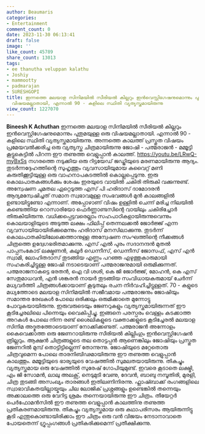 ```yaml
---
author: Beaumaris
categories:
- Entertainment
comment_count: 0
date: 2023-11-30 06:13:41
draft: false
image: ''
like_count: 45789
share_count: 13013
tags:
- ee thanutha veluppan kalathu
- Joshiy
- mammootty
- padmarajan
- SURESHGOPI
title: ഇന്നത്തെ മലയാള സിനിമയിൽ സീരിയൽ കില്ലറും ഇൻവെസ്റ്റിഗേഷനുമൊന്നും പുതുമയുള്ള ഒരു
  വിഷയമല്ലാതായി, എന്നാൽ 90 - കളിലെ സ്ഥിതി വ്യത്യസ്തമായിരുന്നു
view_count: 1227070
---
```


**Bineesh K Achuthan** ഇന്നത്തെ മലയാള സിനിമയിൽ സീരിയൽ കില്ലറും ഇൻവെസ്റ്റിഗേഷനുമൊന്നും പുതുമയുള്ള ഒരു വിഷയമല്ലാതായി. എന്നാൽ 90 - കളിലെ സ്ഥിതി വ്യത്യസ്തമായിരുന്നു. അന്നത്തെ കാലത്ത് പ്രസ്തുത വിഷയം പ്രമേയവൽക്കരിച്ച ഒരു വ്യത്യസ്ത ചിത്രമായിരുന്നു ജോഷി - പത്മരാജൻ - മമ്മൂട്ടി കൂട്ടുകെട്ടിൽ പിറന്ന ഈ തണുത്ത വെളുപ്പാൻ കാലത്ത്. https://youtu.be/LRwQ-myBxSs നഗരത്തെ നടുക്കിയ ഒരു റിട്ടയേഡ് ജഡ്ജിയുടെ മരണമായിരുന്നു ആദ്യം. തുടർന്നദ്ദേഹത്തിന്റെ സുഹൃത്തും വ്യവസായിയുമായ കുവൈറ്റ് മണി കരുതിക്കൂട്ടിയുള്ള ഒരു വാഹനാപകടത്തിൽ കൊല്ലപ്പെടുന്നു. ഇരു കൊലപാതകങ്ങൾക്കും ശേഷം ഇരയുടെ വായിൽ ചകിരി തിരുകി വക്കുന്നുണ്ട്. അന്വേഷണ ചുമതല ഏറ്റെടുത്ത എസ് പി ഹരിദാസ് ദാമോദരൻ ആദ്യമന്വേഷിച്ചത് സമാന സ്വഭാവമുള്ള സംഭവങ്ങൾ മുൻ കാലങ്ങളിൽ ഉണ്ടായിട്ടുണ്ടോ എന്നാണ്. അപ്പോഴാണ് വിഷം ഉള്ളിൽ ചെന്ന് മരിച്ച നിലയിൽ കണ്ടെത്തിയ റൊസാരിയോ ഫെർണ്ണാണ്ടസിന്റെ വായിലും ചകിരിച്ചോർ തിരുകിയിരുന്നു. വധിക്കപ്പെട്ടവരെല്ലാം സഹപാഠികളായിരുന്നുവെന്നും കൊലയാളിയുടെ അടുത്ത ലക്ഷം ഫിലിപ്പ് തെന്നലക്കൽ ജോർജ്ജ് എന്ന വ്യവസായിയായിരിക്കുമെന്നും ഹരിദാസ് മനസിലാക്കുന്നു. തുടർന്ന് കൊലപാതകിയിലേക്കെത്താനുള്ള അന്വേഷണ സംഘത്തിന്റെ നീക്കങ്ങൾ ചിത്രത്തെ ഉദ്വേഗഭരിതമാക്കുന്നു. എസ് എൽ പുരം സദാനന്ദൻ മുതൽ പാപ്പനംകോട് ലക്ഷ്മണൻ, കലൂർ ഡെന്നീസ്, ഡെന്നീസ് ജോസഫ്, എസ് എൻ സ്വാമി, ലോഹിതദാസ് തുടങ്ങിയ എണ്ണം പറഞ്ഞ എഴുത്തുകാരുമായി സഹകരിച്ചിട്ടുള്ള ജോഷി നടാടെയാണ് പത്മരാജനുമായി ഒരുമിക്കുന്നത്. പത്മരാജനാകട്ടെ ഭരതൻ, ഐ വി ശശി, കെ ജി ജോർജ്ജ്, മോഹൻ, കെ എസ് സേതുമാധവൻ, എൻ ശങ്കരൻ നായർ തുടങ്ങിയ സംവിധായകരുമായ് ചേർന്ന് മധ്യവർത്തി ചിത്രങ്ങൾക്കായാണ് കൂടുതലും രചന നിർവഹിച്ചിട്ടുള്ളത്. 70 - കളുടെ മധ്യത്തോടെ മലയാള സിനിമയിൽ സജീവമായ പത്മരാജനും ജോഷിയും സമാന്തര രേഖകൾ പോലെ ഒരിക്കലും ഒരുമിക്കാതെ മുന്നോട്ടു പോവുകയായിരുന്നു. ഇരുവരുടെയും ജേണറുകളും വ്യത്യസ്തമായിരുന്നത് ഈ കൂടിച്ചേരലിലെ പിന്നെയും വൈകിപ്പിച്ചു. ഇങ്ങനെ പരസ്പരം വെള്ളം കടക്കാത്ത അറകൾ പോലെ നിന്ന രണ്ട് ശൈലികളുടെ വക്താക്കളുടെ കൂടിച്ചേരൽ മലയാള സിനിമ അദ്ഭുതത്തോടെയാണ് നോക്കിക്കണ്ടത്. പത്മരാജൻ അന്നോളം കൈവെക്കാത്ത ഒരു ജേണറായിരുന്നു സീരിയൽ കില്ലിംഗും ഇൻവെസ്റ്റിഗേഷൻ ത്രില്ലറും. ആക്ഷൻ ചിത്രങ്ങളുടെ തല തൊട്ടപ്പൻ ആണെങ്കിലും ജോഷിയും പ്രസ്തുത ജേണറിൽ മുമ്പ് തൊട്ടിട്ടില്ലെന്ന് തോന്നുന്നു. ജോഷിയുടെ മറ്റേതൊരു ചിത്രവുമെന്ന പോലെ താരനിബിഢമായിരുന്നു ഈ തണുത്ത വെളുപ്പാൻ കാലത്തും. മമ്മൂട്ടിയുടെ ഭാര്യയുടെ വേഷത്തിൽ സുമലതയായിരുന്നു. തികച്ചും വ്യത്യസ്തമായ ഒരു വേഷത്തിൽ സുരേഷ് ഗോപിയുമുണ്ട്. ഇവരെ കൂടാതെ ലക്ഷ്മി, എം ജി സോമൻ, ലാലു അലക്സ്, നെടുമുടി വേണു, ദേവൻ, ബാബു നമ്പൂതിരി, മുരളി, ചിത്ര തുടങ്ങി അസംഖ്യം താരങ്ങൾ ഇതിലണിനിരന്നു. ഫ്ലാഷ്ബാക്ക് രംഗങ്ങളിലെ സ്വാഭാവികതയില്ലായ്മയും ചില ലോജിക് പ്രശ്നങ്ങളും ഉണ്ടെങ്കിൽ തന്നെയും അക്കാലത്തെ ഒരു വേറിട്ട ശ്രമം തന്നെയായിരുന്നു ഈ ചിത്രം. തീയേറ്റർ പെർഫോമൻസിൽ ഈ തണുത്ത വെളുപ്പാൻ കാലത്തിനു തണുത്ത പ്രതികരണമായിരുന്നു. തികച്ചും വ്യത്യസ്തമായ ഒരു കഥാപരിസരം ആയിരുന്നിട്ടു കൂടി എന്തുകൊണ്ടായിരിക്കാം ഈ ചിത്രം ഒരു വൻ വിജയം നേടാനാവാതെ പോയതെന്ന് ഗ്രൂപ്പംഗങ്ങൾ പ്രതികരിക്കുമെന്ന് പ്രതീക്ഷിക്കുന്നു.